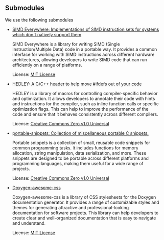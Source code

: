 ## Submodules

We use the following submodules

- [SIMD Everywhere: Implementations of SIMD instruction sets for systems which don't natively support them](https://github.com/simd-everywhere/simde)

  SIMD Everywhere is a library for writing SIMD (Single Instruction/Multiple Data) code in a portable way. It provides a common interface for working with SIMD instructions across different hardware architectures, allowing developers to write SIMD code that can run efficiently on a range of platforms.

  License: [MIT License](https://opensource.org/license/mit/)

- [HEDLEY: A C/C++ header to help move \#ifdefs out of your code](https://github.com/nemequ/hedley)

  HEDLEY is a library of macros for controlling compiler-specific behavior and optimization. It allows developers to annotate their code with hints and instructions for the compiler, such as inline function calls or specific optimization flags. This can help to improve the performance of the code and ensure that it behaves consistently across different compilers.

  License: [Creative Commons Zero v1.0 Universal](https://creativecommons.org/publicdomain/zero/1.0/)

- [portable-snippets: Collection of miscellaneous portable C snippets.](https://github.com/nemequ/portable-snippets)

  Portable snippets is a collection of small, reusable code snippets for common programming tasks. It includes functions for memory allocation, string manipulation, data serialization, and more. These snippets are designed to be portable across different platforms and programming languages, making them useful for a wide range of projects.

  License: [Creative Commons Zero v1.0 Universal](https://creativecommons.org/publicdomain/zero/1.0/)

- [Doxygen-awesome-css](https://github.com/jothepro/doxygen-awesome-css)

  Doxygen-awesome-css is a library of CSS stylesheets for the Doxygen documentation generator. It provides a range of customizable styles and themes for generating attractive and professional-looking documentation for software projects. This library can help developers to create clear and well-organized documentation that is easy to navigate and understand.

  License: [MIT License](https://github.com/jothepro/doxygen-awesome-css)